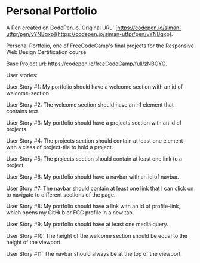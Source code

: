 # Personal Portfolio

A Pen created on CodePen.io. Original URL: [https://codepen.io/siman-utfpr/pen/vYNBqxp](https://codepen.io/siman-utfpr/pen/vYNBqxp).

Personal Portfolio, one of FreeCodeCamp's final projects for the Responsive Web Design Certification course

Base Project url: https://codepen.io/freeCodeCamp/full/zNBOYG.

User stories:

User Story #1: My portfolio should have a welcome section with an id of welcome-section.

User Story #2: The welcome section should have an h1 element that contains text.

User Story #3: My portfolio should have a projects section with an id of projects.

User Story #4: The projects section should contain at least one element with a class of project-tile to hold a project.

User Story #5: The projects section should contain at least one link to a project.

User Story #6: My portfolio should have a navbar with an id of navbar.

User Story #7: The navbar should contain at least one link that I can click on to navigate to different sections of the page.

User Story #8: My portfolio should have a link with an id of profile-link, which opens my GitHub or FCC profile in a new tab.

User Story #9: My portfolio should have at least one media query.

User Story #10: The height of the welcome section should be equal to the height of the viewport.

User Story #11: The navbar should always be at the top of the viewport.
